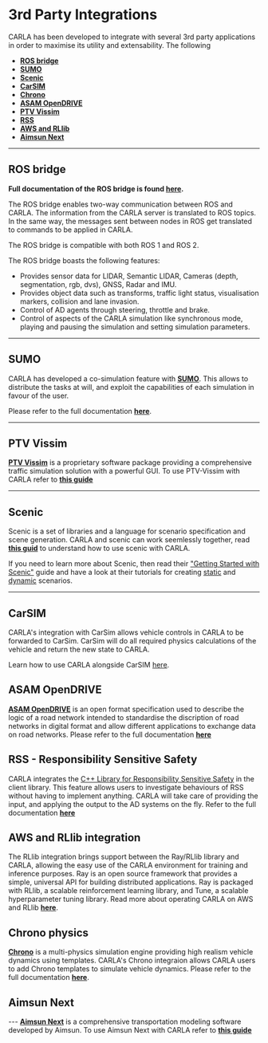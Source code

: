 
# 3rd Party Integrations

CARLA has been developed to integrate with several 3rd party applications in order to maximise its utility and extensability. The following  

-   [__ROS bridge__](https://carla.readthedocs.io/projects/ros-bridge/en/latest/)
-   [__SUMO__](adv_sumo.md)  
-   [__Scenic__](tuto_G_scenic.md)
-   [__CarSIM__](tuto_G_carsim_integration.md)
-   [__Chrono__](tuto_G_chrono.md)
-   [__ASAM OpenDRIVE__](adv_opendrive.md) 
-   [__PTV Vissim__](adv_ptv.md)
-   [__RSS__](adv_rss.md) 
-   [__AWS and RLlib__](tuto_G_rllib_integration.md)
-   [__Aimsun Next__](adv_aimsun.md)

---
## ROS bridge

__Full documentation of the ROS bridge is found [__here__](https://carla.readthedocs.io/projects/ros-bridge/en/latest/).__

The ROS bridge enables two-way communication between ROS and CARLA. The information from the CARLA server is translated to ROS topics. In the same way, the messages sent between nodes in ROS get translated to commands to be applied in CARLA.

The ROS bridge is compatible with both ROS 1 and ROS 2.

The ROS bridge boasts the following features:

- Provides sensor data for LIDAR, Semantic LIDAR, Cameras (depth, segmentation, rgb, dvs), GNSS, Radar and IMU.
- Provides object data such as transforms, traffic light status, visualisation markers, collision and lane invasion.
- Control of AD agents through steering, throttle and brake.
- Control of aspects of the CARLA simulation like synchronous mode, playing and pausing the simulation and setting simulation parameters.

---

## SUMO

CARLA has developed a co-simulation feature with [__SUMO__](https://www.eclipse.org/sumo/). This allows to distribute the tasks at will, and exploit the capabilities of each simulation in favour of the user.

Please refer to the full documentation [__here__](adv_sumo.md).

---

## PTV Vissim

[__PTV Vissim__](https://www.ptvgroup.com/en/solutions/products/ptv-vissim/) is a proprietary software package providing a comprehensive traffic simulation solution with a powerful GUI. To use PTV-Vissim with CARLA refer to [__this guide__](adv_ptv.md)

---

## Scenic 

Scenic is a set of libraries and a language for scenario specification and scene generation. CARLA and scenic can work seemlessly together, read [__this guid__](tuto_G_scenic.md) to understand how to use scenic with CARLA. 

If you need to learn more about Scenic, then read their ["Getting Started with Scenic"](https://scenic-lang.readthedocs.io/en/latest/quickstart.html) guide and have a look at their tutorials for creating [static](https://scenic-lang.readthedocs.io/en/latest/tutorials/tutorial.html) and [dynamic](https://scenic-lang.readthedocs.io/en/latest/tutorials/dynamics.html) scenarios.

---

## CarSIM

CARLA's integration with CarSim allows vehicle controls in CARLA to be forwarded to CarSim. CarSim will do all required physics calculations of the vehicle and return the new state to CARLA. 

Learn how to use CARLA alongside CarSIM [here](tuto_G_carsim_integration.md).

## ASAM OpenDRIVE

[__ASAM OpenDRIVE__](https://www.asam.net/standards/detail/opendrive/) is an open format specification used to describe the logic of a road network intended to standardise the discription of road networks in digital format and allow different applications to exchange data on road networks. Please refer to the full documentation [__here__](adv_opendrive.md)

## RSS - Responsibility Sensitive Safety

CARLA integrates the [C++ Library for Responsibility Sensitive Safety](https://github.com/intel/ad-rss-lib) in the client library. This feature allows users to investigate behaviours of RSS without having to implement anything. CARLA will take care of providing the input, and applying the output to the AD systems on the fly. Refer to the full documentation [__here__](adv_rss.md)

## AWS and RLlib integration

The RLlib integration brings support between the Ray/RLlib library and CARLA, allowing the easy use of the CARLA environment for training and inference purposes. Ray is an open source framework that provides a simple, universal API for building distributed applications. Ray is packaged with RLlib, a scalable reinforcement learning library, and Tune, a scalable hyperparameter tuning library. Read more about operating CARLA on AWS and RLlib [__here__](tuto_G_rllib_integration.md).

## Chrono physics

[__Chrono__](https://projectchrono.org/) is a multi-physics simulation engine providing high realism vehicle dynamics using templates. CARLA's Chrono integraion allows CARLA users to add Chrono templates to simulate vehicle dynamics. Please refer to the full documentation [__here__](tuto_G_chrono.md).

## Aimsun Next

--- [__Aimsun Next__](https://www.aimsun.com/editions/) is a comprehensive transportation modeling software developed by Aimsun. To use Aimsun Next with CARLA refer to [__this guide__](adv_aimsun.md)